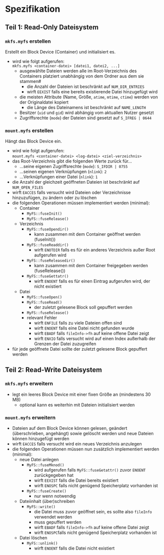 # Spezifikation

## Teil 1: Read-Only Dateisystem

### `mkfs.myfs` erstellen

Erstellt ein Block Device (Container) und initialisiert es.

- wird wie folgt aufgerufen:<br>
  `mkfs.myfs <container-datei> [datei1, datei2, ...]`
    - ausgewählte Dateien werden alle im Root-Verzeichnis des Containers platziert unabhängig von dem Ordner aus dem sie stammen#
        - die Anzahl der Dateien ist beschränkt auf `NUM_DIR_ENTRIES`
        - wirft `EEXIST` falls eine bereits existierende Datei hinzugefügt wird
    - die meisten Attribute (Name, Größe, `atime`, `mtime`, `ctime`) werden von der Originaldatei kopiert
        - die Länge des Dateinamens ist beschränkt auf `NAME_LENGTH`
    - Besitzer (`uid` und `gid`) wird abhängig vom aktuallen Nutzer gesetzt
    - Zugriffsrechte (`mode`) der Dateien sind gesetzt auf `S_IFREG | 0644`

### `mount.myfs` erstellen

Hängt das Block Device ein.

- wird wie folgt aufgerufen:<br>
  `mount.myfs <container-datei> <log-datei> <ziel-verzeichnis>`
- das Root-Verzeichnis gibt die folgenden Werte zurück für...
    - ...seine eigenen Zugriffsrechte (`mode`): `S_IFDIR | 0755`
    - ...seinen eigenen Verknüpfungen (`nlink`): `2`
    - ...Verknüpfungen einer Datei (`nlink`): `1`
- die Anzahl der gleichzeit geöffneten Dateien ist beschränkt auf `NUM_OPEN_FILES`
- wirft `EACCES` falls versucht wird Dateien oder Verzeichnisse hinzuzufügen, zu ändern oder zu löschen
- die folgenden Operationen müssen implementiert werden (minimal):
    - Container
        - `MyFS::fuseInit()`
        - `MyFS::fuseRelease()`
    - Verzeichnis
        - `MyFS::fuseOpendir()`
            - kann zusammen mit dem Container geöffnet werden (fuseInit())
        - `MyFS::fuseReaddir()`
            - wirft `ENOTDIR` falls es für ein anderes Verzeichnis außer Root aufgerufen wird
        - `MyFS::fuseReleasedir()`
            - kann zusammen mit dem Container freigegeben werden (fuseRelease())
        - `MyFS::fuseGettatr()`
            - wirft `ENOENT` falls es für einen Eintrag aufgerufen wird, der nicht existiert
    - Datei
        - `MyFS::fuseOpen()`
        - `MyFS::fuseRead()`
            - der zuletzt gelesene Block soll gepuffert werden
        - `MyFS::fuseRelease()`
        - relevant Fehler
            - wirft `ENFILE` falls zu viele Dateien offen sind
            - wirft `ENOENT` falls eine Datei nicht gefunden wurde
            - wirft `EBADF` falls `fileInfo->fh` auf keine offene Datei zeigt
            - wirft `ENXIO` falls versucht wird auf einen Index außerhalb der Grenzen der Datei zuzugreifen
- für jede geöffnete Datei sollte der zuletzt gelesene Block gepuffert werden

## Teil 2: Read-Write Dateisystem

### `mkfs.myfs` erweitern

- legt ein leeres Block Device mit einer fixen Größe an (mindestens 30 MB)
    - optional kann es weiterhin mit Dateien initialisiert werden

### `mount.myfs` erweitern

- Dateien auf dem Block Device können gelesen, geändert (überschrieben, angehängt) sowie gelöscht werden und neue Dateien können hinzugefügt werden
- wirft `EACCES` falls versucht wird ein neues Verzeichnis anzulegen
- die folgenden Operationen müssen nun zusätzlich implementiert werden (minimal):
    - neue Datei anlegen
        - `MyFS::fuseMknod()`
            - wird aufgerufen falls `MyFS::fuseGetattr()` zuvor `ENOENT` zurückgegeben hat
            - wirft `EEXIST` falls die Datei bereits existiert
            - wirft `ENOSPC` falls nicht genügend Speicherplatz vorhanden ist
        - `MyFS::fuseCreate()`
            - nur wenn notwendig
    - Dateiinhalt (über)schreiben
        - `MyFS::write()`
            - die Datei muss zuvor geöffnet sein, es sollte also `fileInfo` verwendet werden
            - muss gepuffert werden
            - wirft `EBADF` falls `fileInfo->fh` auf keine offene Datei zeigt
            - wirft `ENOSPC`falls nicht genügend Speicherplatz vorhanden ist
    - Datei löschen
        - `MyFS::unlink()`
            - wirft `ENOENT` falls die Datei nicht existiert
